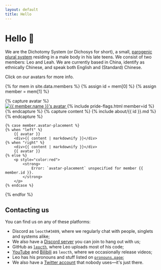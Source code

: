 ```yaml
---
layout: default
title: Hello
---
```


<link rel="stylesheet" href="/assets/styles/index.css">

# Hello 👋

We are the Dichotomy System (or Dichosys for short), a small, [parogenic][parogenic]
[plural system][morethanone] residing in a male body in his late teens.
We consist of two members: <span class="leo">Leo</span> and <span class="leah">Leah</span>.
We are currently based in China, identify as ethnically Chinese, and speak both English and (Standard)
Chinese.

Click on our avatars for more info.

{% for mem in site.data.members %}
{% assign id = mem[0] %} 
{% assign member = mem[1] %}
<div class="member-about">
    {% capture avatar %}
        <div class="avatar">
            <a href="{% link folks/{{ id }}.md %}">
                <img
                    src="assets/avatars/{{ id }}.png"
                    height="{{ member.avatar-size }}"
                    class="pfp"
                    title="{{ member.name }}"
                    alt="{{ member.name }}'s avatar"
                />
            </a>
            {% include pride-flags.html member=id %}
        </div>
    {% endcapture %}
    {% capture content %}
        {% include about/{{ id }}.md %}
    {% endcapture %}


    {% case member.avatar-placement %}
    {% when "left" %}
        {{ avatar }}
        <div>{{ content | markdownify }}</div>
    {% when "right" %}
        <div>{{ content | markdownify }}</div>
        {{ avatar }}
    {% else %}
        <p style="color:red">
            <strong>
                Error: `avatar-placement` unspecified for member {{ member.id }}.
            </strong>
        </p>
    {% endcase %}
</div>
{% endfor %}

## Contacting us
You can find us on any of these platforms:

- Discord as `leocth#3409`, where we regularly chat with people, singlets and systems alike;
- We also have a [Discord server][discord] you can join to hang out with us;
- GitHub as [`leocth`][github], where <span class="leo">Leo</span> uploads most of his code;
- [YouTube][youtube] and [Bilibili][bilibili] as `leocth`, where we occasionally release videos;
- <span class="leo">Leo</span> has his pronouns and stuff listed on [`pronouns.page`][pronouns];
- We also have a [Twitter account][tw*tter] that nobody uses—it's just there.

[parogenic]: https://pluralpedia.org/w/Parogenic
[morethanone]: https://morethanone.info
[discord]: https://discord.gg/NeNfePzCx8
[github]: https://github.com/leocth
[youtube]: https://www.youtube.com/channel/UCfVDQlFd1pGiNfjFdG-Gamw
[bilibili]: https://space.bilibili.com/401096522
[pronouns]: https://pronouns.page/@leocth31
[tw*tter]: https://twitter.com/leocth31